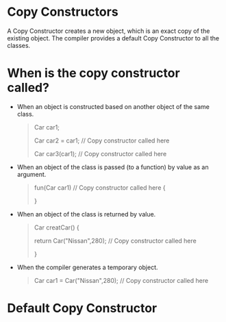 # Copy Constructors
A Copy Constructor creates a new object, which is an exact copy of the existing object. The compiler provides a default Copy Constructor to all the classes.


# When is the copy constructor called?
- When an object is constructed based on another object of the same class. 
    > Car car1;
    >
    > Car car2 = car1;  // Copy constructor called here
    >
    > Car car3(car1);   // Copy constructor called here

- When an object of the class is passed (to a function) by value as an argument. 
    > fun(Car car1)   // Copy constructor called here
    > {
    > 
    > }
- When an object of the class is returned by value. 
    > Car creatCar()
    > {
    >
    > return Car("Nissan",280);   // Copy constructor called here
    >
    > }
- When the compiler generates a temporary object.
    > Car car1 = Car("Nissan",280);   // Copy constructor called here


# Default Copy Constructor
